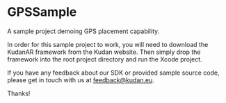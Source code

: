 # GPSSample
A sample project demoing GPS placement capability.


In order for this sample project to work, you will need to download the KudanAR framework from the Kudan website. Then simply drop the framework into the root project directory and run the Xcode project.

If you have any feedback about our SDK or provided sample source code, please get in touch with us at feedback@kudan.eu. 

Thanks!
